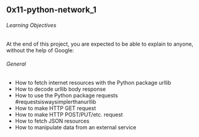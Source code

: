 ## 0x11-python-network_1
###### Learning Objectives
At the end of this project, you are expected to be able to explain to anyone, without the help of Google:

###### General
* How to fetch internet resources with the Python package urllib
* How to decode urllib body response
* How to use the Python package requests #requestsiswaysimplerthanurllib
* How to make HTTP GET request
* How to make HTTP POST/PUT/etc. request
* How to fetch JSON resources
* How to manipulate data from an external service

